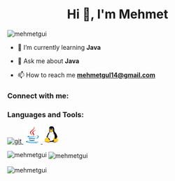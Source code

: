 <h1 align="center">Hi 👋, I'm Mehmet</h1>

<p align="left"> <img src="https://komarev.com/ghpvc/?username=mehmetgui&label=Profile%20views&color=0e75b6&style=flat" alt="mehmetgui" /> </p>

- 🌱 I’m currently learning **Java**

- 💬 Ask me about **Java**

- 📫 How to reach me **mehmetgul14@gmail.com**

<h3 align="left">Connect with me:</h3>
<p align="left">
</p>

<h3 align="left">Languages and Tools:</h3>
<p align="left"> <a href="https://git-scm.com/" target="_blank" rel="noreferrer"> <img src="https://www.vectorlogo.zone/logos/git-scm/git-scm-icon.svg" alt="git" width="40" height="40"/> </a> <a href="https://www.java.com" target="_blank" rel="noreferrer"> <img src="https://raw.githubusercontent.com/devicons/devicon/master/icons/java/java-original.svg" alt="java" width="40" height="40"/> </a> <a href="https://www.linux.org/" target="_blank" rel="noreferrer"> <img src="https://raw.githubusercontent.com/devicons/devicon/master/icons/linux/linux-original.svg" alt="linux" width="40" height="40"/> </a> </p>

<p><img align="left" src="https://github-readme-stats.vercel.app/api/top-langs?username=mehmetgui&show_icons=true&locale=en&layout=compact" alt="mehmetgui" /></p>

<p>&nbsp;<img align="center" src="https://github-readme-stats.vercel.app/api?username=mehmetgui&show_icons=true&locale=en" alt="mehmetgui" /></p>

<p><img align="center" src="https://github-readme-streak-stats.herokuapp.com/?user=mehmetgui&" alt="mehmetgui" /></p>
